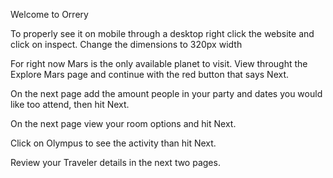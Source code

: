 Welcome to Orrery

To properly see it on mobile through a desktop right click the website and click on inspect.
Change the dimensions to 320px width

For right now Mars is the only available planet to visit.
View throught the Explore Mars page and continue with the red button that says Next.

On the next page add the amount people in your party and dates you would like too attend, then hit Next.

On the next page view your room options and hit Next.

Click on Olympus to see the activity than hit Next.

Review your Traveler details in the next two pages.
